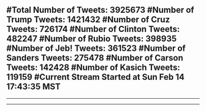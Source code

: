 #Total Number of Tweets: 3925673 
#Number of Trump Tweets: 1421432
#Number of Cruz Tweets: 726174
#Number of Clinton Tweets: 482247
#Number of Rubio Tweets: 398935
#Number of Jeb! Tweets: 361523
#Number of Sanders Tweets: 275478
#Number of Carson Tweets: 142428
#Number of Kasich Tweets: 119159
#Current Stream Started at Sun Feb 14 17:43:35 MST
---
---
---
